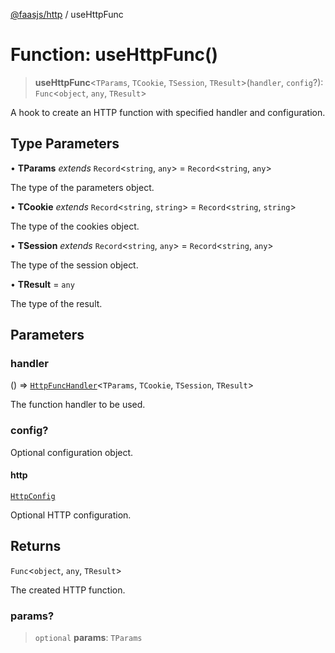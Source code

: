 [@faasjs/http](../README.md) / useHttpFunc

# Function: useHttpFunc()

> **useHttpFunc**\<`TParams`, `TCookie`, `TSession`, `TResult`\>(`handler`, `config`?): `Func`\<`object`, `any`, `TResult`\>

A hook to create an HTTP function with specified handler and configuration.

## Type Parameters

• **TParams** *extends* `Record`\<`string`, `any`\> = `Record`\<`string`, `any`\>

The type of the parameters object.

• **TCookie** *extends* `Record`\<`string`, `string`\> = `Record`\<`string`, `string`\>

The type of the cookies object.

• **TSession** *extends* `Record`\<`string`, `any`\> = `Record`\<`string`, `any`\>

The type of the session object.

• **TResult** = `any`

The type of the result.

## Parameters

### handler

() => [`HttpFuncHandler`](../type-aliases/HttpFuncHandler.md)\<`TParams`, `TCookie`, `TSession`, `TResult`\>

The function handler to be used.

### config?

Optional configuration object.

#### http

[`HttpConfig`](../type-aliases/HttpConfig.md)

Optional HTTP configuration.

## Returns

`Func`\<`object`, `any`, `TResult`\>

The created HTTP function.

### params?

> `optional` **params**: `TParams`
